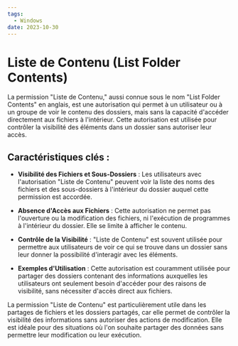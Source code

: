```yaml
---
tags:
  - Windows
date: 2023-10-30
---
```

# Liste de Contenu (List Folder Contents)

La permission "Liste de Contenu," aussi connue sous le nom "List Folder Contents" en anglais, est une autorisation qui permet à un utilisateur ou à un groupe de voir le contenu des dossiers, mais sans la capacité d'accéder directement aux fichiers à l'intérieur. Cette autorisation est utilisée pour contrôler la visibilité des éléments dans un dossier sans autoriser leur accès.

## Caractéristiques clés :

- **Visibilité des Fichiers et Sous-Dossiers** : Les utilisateurs avec l'autorisation "Liste de Contenu" peuvent voir la liste des noms des fichiers et des sous-dossiers à l'intérieur du dossier auquel cette permission est accordée.

- **Absence d'Accès aux Fichiers** : Cette autorisation ne permet pas l'ouverture ou la modification des fichiers, ni l'exécution de programmes à l'intérieur du dossier. Elle se limite à afficher le contenu.

- **Contrôle de la Visibilité** : "Liste de Contenu" est souvent utilisée pour permettre aux utilisateurs de voir ce qui se trouve dans un dossier sans leur donner la possibilité d'interagir avec les éléments.

- **Exemples d'Utilisation** : Cette autorisation est couramment utilisée pour partager des dossiers contenant des informations auxquelles les utilisateurs ont seulement besoin d'accéder pour des raisons de visibilité, sans nécessiter d'accès direct aux fichiers.

La permission "Liste de Contenu" est particulièrement utile dans les partages de fichiers et les dossiers partagés, car elle permet de contrôler la visibilité des informations sans autoriser des actions de modification. Elle est idéale pour des situations où l'on souhaite partager des données sans permettre leur modification ou leur exécution.

